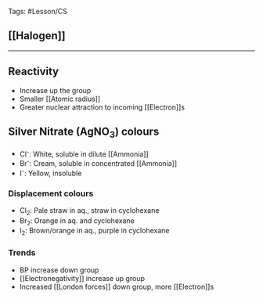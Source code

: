 Tags: #Lesson/CS
## [[Halogen]]

---
## Reactivity
- Increase up the group
- Smaller [[Atomic radius]]
- Greater nuclear attraction to incoming [[Electron]]s

## Silver Nitrate (AgNO<sub>3</sub>) colours
- Cl<sup>-</sup>: White, soluble in dilute [[Ammonia]]
- Br<sup>-</sup>: Cream, soluble in concentrated [[Ammonia]]
- I<sup>-</sup>: Yellow, insoluble

### Displacement colours
- Cl<sub>2</sub>: Pale straw in aq., straw in cyclohexane
- Br<sub>2</sub>: Orange in aq. and cyclohexane
- I<sub>2</sub>: Brown/orange in aq., purple in cyclohexane

### Trends
- BP increase down group
- [[Electronegativity]] increase up group
- Increased [[London forces]] down group, more [[Electron]]s